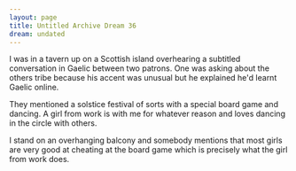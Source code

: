 ```yaml
---
layout: page
title: Untitled Archive Dream 36
dream: undated
---
```


I was in a tavern up on a Scottish island overhearing a subtitled conversation in Gaelic between two patrons. One was asking about the others tribe because his accent was unusual but he explained he'd learnt Gaelic online.

They mentioned a solstice festival of sorts with a special board game and dancing. A girl from work <!-- AM --> is with me for whatever reason and loves dancing in the circle with others.

I stand on an overhanging balcony and somebody mentions that most girls are very good at cheating at the board game which is precisely what the girl from work does.